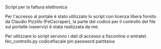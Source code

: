 Script per la fattura elettronica

Per l'accesso al portale è stato utilizzato lo script con licenza libera fornito da Claudio Pizzillo (FeCscraper), 
la parte del codice per il controllo del file sul portalle ivaservizi è stata realizzata da me.

Per utilizzare lo script servono i dati di accesso a fisconline o entratel. fec_controllo.py codicefiscale pin password partitaiva
